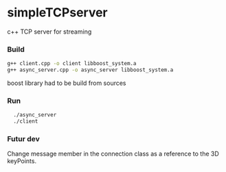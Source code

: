 # simpleTCPserver
c++ TCP server for streaming


### Build
```bash
g++ client.cpp -o client libboost_system.a
g++ async_server.cpp -o async_server libboost_system.a
```

boost library had to be build from sources

### Run
```bash
  ./async_server
  ./client
```

### Futur dev

Change message member in the connection class as a reference to the 3D keyPoints.


